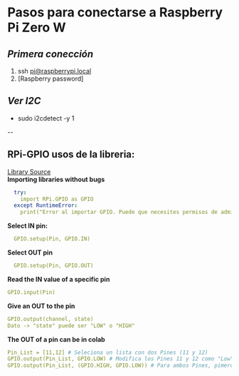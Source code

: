 # Pasos para conectarse a Raspberry Pi Zero W

## *Primera conección*
1. ssh pi@raspberrypi.local
2. [Raspberry password]

## *Ver I2C*
- sudo i2cdetect -y 1


--

## RPi-GPIO usos de la libreria:
 [Library Source](https://sourceforge.net/p/raspberry-gpio-python/wiki/BasicUsage/) <br>
  **Importing libraries without bugs**
```yaml
  try:
    import RPi.GPIO as GPIO
  except RuntimeError:
    print("Error al importar GPIO. Puede que necesites permisos de adminitrador; puedes probar ejecutando el Script con "sudo")
```

  **Select IN pin:**
```yaml
  GPIO.setup(Pin, GPIO.IN)
```

  **Select OUT pin**
```yaml
  GPIO.setup(Pin, GPIO.OUT)
```

  **Read the IN value of a specific pin**
 ```yaml
 GPIO.input(Pin)
 ```

  **Give an OUT to the pin**
```yaml
GPIO.output(channel, state)
Dato -> "state" puede ser "LOW" o "HIGH"
```

**The OUT of a pin can be in colab**
```yaml
Pin_List = [11,12] # Seleciona un lista con dos Pines (11 y 12)                           
GPIO.output(Pin_List, GPIO.LOW) # Modifica los Pines 11 y 12 como "Low"             
GPIO.output(Pin_List, (GPIO.HIGH, GPIO.LOW)) # Para ambos Pines, pimero pasa por "HIGH" y luego por "LOW"
```
